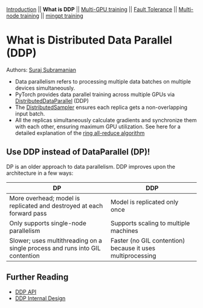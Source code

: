 [Introduction](0_intro.html) ||
**What is DDP** ||
[Multi-GPU training](2_multigpu.html) ||
[Fault Tolerance](3_fault_tolerance.html) ||
[Multi-node training](4_multinode.html) ||
[mingpt training](5_minGPT.html)

# What is Distributed Data Parallel (DDP)

Authors: [Suraj Subramanian](https://github.com/suraj813)


<embed video>


* Data parallelism refers to processing multiple data batches on multiple devices simultaneously.
* PyTorch provides data parallel training across multiple GPUs via [DistributedDataParallel](https://pytorch.org/docs/stable/generated/torch.nn.parallel.DistributedDataParallel.html) (DDP)
* The [DistributedSampler](https://pytorch.org/docs/stable/data.html#torch.utils.data.distributed.DistributedSampler) ensures each replica gets a non-overlapping input batch.
* All the replicas simultaneously calculate gradients and synchronize them with each other, ensuring maximum GPU utilization. See here for a detailed explanation of the [ring all-reduce algorithm](https://tech.preferred.jp/en/blog/technologies-behind-distributed-deep-learning-allreduce/)


## Use DDP instead of DataParallel (DP)! 
DP is an older approach to data parallelism. DDP improves upon the architecture in a few ways: 

| DP                                                                           	| DDP                                                        	|
|------------------------------------------------------------------------------	|------------------------------------------------------------	|
| More overhead; model is replicated and destroyed at each forward pass        	| Model is replicated only once                              	|
| Only supports single-node parallelism                                        	| Supports scaling to multiple machines                      	|
| Slower; uses multithreading on a single process and runs into GIL contention 	| Faster (no GIL contention) because it uses multiprocessing 	|


## Further Reading
* [DDP API](https://pytorch.org/docs/stable/generated/torch.nn.parallel.DistributedDataParallel.html)
* [DDP Internal Design](https://pytorch.org/docs/master/notes/ddp.html#internal-design)




